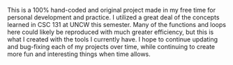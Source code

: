 This is a 100% hand-coded and original project made in my free time for personal development and practice.
I utilized a great deal of the concepts learned in CSC 131 at UNCW this semester.
Many of the functions and loops here could likely be reproduced with much greater efficiency, but this is what I created with the tools I currently have.
I hope to continue updating and bug-fixing each of my projects over time, while continuing to create more fun and interesting things when time allows.
